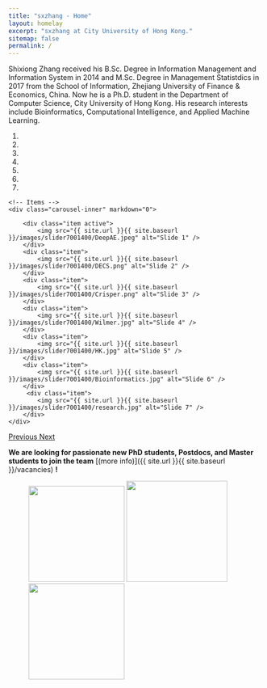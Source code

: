 ```yaml
---
title: "sxzhang - Home"
layout: homelay
excerpt: "sxzhang at City University of Hong Kong."
sitemap: false
permalink: /
---
```


Shixiong Zhang received his B.Sc. Degree in Information Management and Information System in 2014 and M.Sc. Degree in Management Statistdics in 2017 from the School of Information, Zhejiang University of Finance & Economics, China. Now he is a Ph.D. student in the Department of Computer Science, City University of Hong Kong. His research interests include Bioinformatics, Computational Intelligence, and Applied Machine Learning.


<div markdown="0" id="carousel" class="carousel slide" data-ride="carousel" data-interval="5000" data-pause="hover" >
    <!-- Menu -->
    <ol class="carousel-indicators">
        <li data-target="#carousel" data-slide-to="0" class="active"></li>
        <li data-target="#carousel" data-slide-to="1"></li>
        <li data-target="#carousel" data-slide-to="2"></li>
        <li data-target="#carousel" data-slide-to="3"></li>
        <li data-target="#carousel" data-slide-to="4"></li>
        <li data-target="#carousel" data-slide-to="5"></li>
        <li data-target="#carousel" data-slide-to="6"></li>
    </ol>

    <!-- Items -->
    <div class="carousel-inner" markdown="0">

        <div class="item active">
            <img src="{{ site.url }}{{ site.baseurl }}/images/slider7001400/DeepAE.jpeg" alt="Slide 1" />
        </div>
        <div class="item">
            <img src="{{ site.url }}{{ site.baseurl }}/images/slider7001400/DECS.png" alt="Slide 2" />
        </div>
        <div class="item">
            <img src="{{ site.url }}{{ site.baseurl }}/images/slider7001400/Crisper.png" alt="Slide 3" />
        </div>
        <div class="item">
            <img src="{{ site.url }}{{ site.baseurl }}/images/slider7001400/Wilmer.jpg" alt="Slide 4" />
        </div>
        <div class="item">
            <img src="{{ site.url }}{{ site.baseurl }}/images/slider7001400/HK.jpg" alt="Slide 5" />
        </div>
        <div class="item">
            <img src="{{ site.url }}{{ site.baseurl }}/images/slider7001400/Bioinformatics.jpg" alt="Slide 6" />
        </div>       
         <div class="item">
            <img src="{{ site.url }}{{ site.baseurl }}/images/slider7001400/research.jpg" alt="Slide 7" />
        </div>
    </div>
  <a class="left carousel-control" href="#carousel" role="button" data-slide="prev">
    <span class="glyphicon glyphicon-chevron-left" aria-hidden="true"></span>
    <span class="sr-only">Previous</span>
  </a>
  <a class="right carousel-control" href="#carousel" role="button" data-slide="next">
    <span class="glyphicon glyphicon-chevron-right" aria-hidden="true"></span>
    <span class="sr-only">Next</span>
  </a>
</div>

 **We are  looking for passionate new PhD students, Postdocs, and Master students to join the team** [(more info)]({{ site.url }}{{ site.baseurl }}/vacancies) **!**

<figure class="fourth">
  <img src="{{ site.url }}{{ site.baseurl }}/images/logopic/CityU.png" style="width: 190px">
  <img src="{{ site.url }}{{ site.baseurl }}/images/logopic/JHUM.png" style="width: 200px">
  <img src="{{ site.url }}{{ site.baseurl }}/images/logopic/zufe.png" style="width: 190px">
  
</figure>
